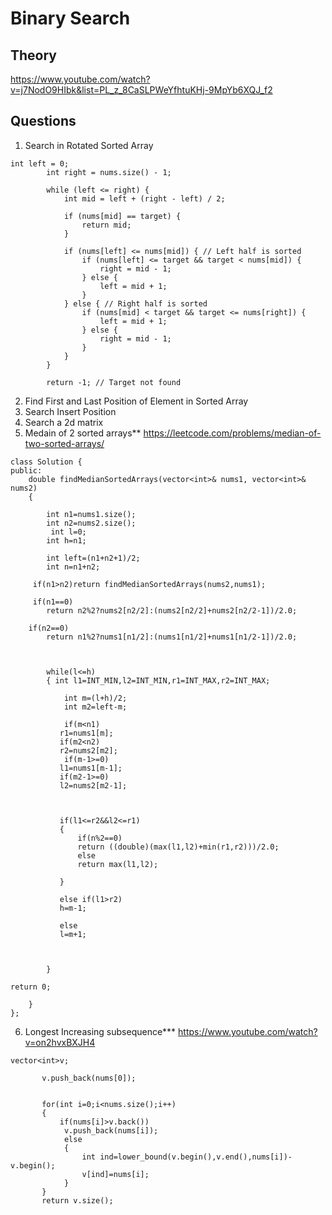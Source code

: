 # Binary Search

## Theory
https://www.youtube.com/watch?v=j7NodO9HIbk&list=PL_z_8CaSLPWeYfhtuKHj-9MpYb6XQJ_f2

## Questions

1.  Search in Rotated Sorted Array
```
int left = 0;
        int right = nums.size() - 1;
        
        while (left <= right) {
            int mid = left + (right - left) / 2;
            
            if (nums[mid] == target) {
                return mid;
            }
            
            if (nums[left] <= nums[mid]) { // Left half is sorted
                if (nums[left] <= target && target < nums[mid]) {
                    right = mid - 1;
                } else {
                    left = mid + 1;
                }
            } else { // Right half is sorted
                if (nums[mid] < target && target <= nums[right]) {
                    left = mid + 1;
                } else {
                    right = mid - 1;
                }
            }
        }
        
        return -1; // Target not found
```
2. Find First and Last Position of Element in Sorted Array
3. Search Insert Position
4. Search a 2d matrix
5. Medain of 2 sorted arrays** https://leetcode.com/problems/median-of-two-sorted-arrays/

```
class Solution {
public:
    double findMedianSortedArrays(vector<int>& nums1, vector<int>& nums2) 
    {
       
        int n1=nums1.size();
        int n2=nums2.size();
         int l=0;
        int h=n1;

        int left=(n1+n2+1)/2;
        int n=n1+n2;
        
     if(n1>n2)return findMedianSortedArrays(nums2,nums1);

     if(n1==0)
        return n2%2?nums2[n2/2]:(nums2[n2/2]+nums2[n2/2-1])/2.0;
    
    if(n2==0)
        return n1%2?nums1[n1/2]:(nums1[n1/2]+nums1[n1/2-1])/2.0;

       

        while(l<=h)
        { int l1=INT_MIN,l2=INT_MIN,r1=INT_MAX,r2=INT_MAX;

            int m=(l+h)/2;
            int m2=left-m;

            if(m<n1)
           r1=nums1[m];
           if(m2<n2)
           r2=nums2[m2];
            if(m-1>=0)
           l1=nums1[m-1];
           if(m2-1>=0)
           l2=nums2[m2-1];

          
           
           if(l1<=r2&&l2<=r1)
           {
               if(n%2==0)
               return ((double)(max(l1,l2)+min(r1,r2)))/2.0;
               else
               return max(l1,l2);

           }

           else if(l1>r2)
           h=m-1;

           else
           l=m+1;


            
        }

return 0;
        
    }
};
```

6. Longest Increasing subsequence*** https://www.youtube.com/watch?v=on2hvxBXJH4
 ```
 vector<int>v;

        v.push_back(nums[0]);


        for(int i=0;i<nums.size();i++)
        {
            if(nums[i]>v.back())
             v.push_back(nums[i]);
             else
             {
                 int ind=lower_bound(v.begin(),v.end(),nums[i])-v.begin();
                 v[ind]=nums[i];
             }
        }
        return v.size();
```
